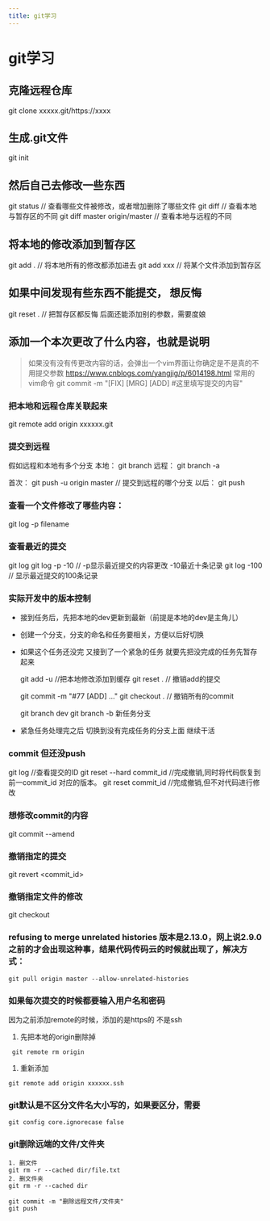 ```yaml
---
title: git学习
---
```

# git学习

## 克隆远程仓库

  git clone xxxxx.git/https://xxxx

## 生成.git文件

  git init

## 然后自己去修改一些东西

  git status    // 查看哪些文件被修改，或者增加删除了哪些文件
  git diff      // 查看本地与暂存区的不同
  git diff master origin/master  // 查看本地与远程的不同

## 将本地的修改添加到暂存区

  git add .    // 将本地所有的修改都添加进去
  git add xxx  // 将某个文件添加到暂存区

## 如果中间发现有些东西不能提交， 想反悔

  git reset .   // 把暂存区都反悔  后面还能添加别的参数，需要度娘

## 添加一个本次更改了什么内容，也就是说明

  > 如果没有没有传更改内容的话，会弹出一个vim界面让你确定是不是真的不用提交参数
  > https://www.cnblogs.com/yangjig/p/6014198.html 常用的vim命令
  git commit -m "[FIX] [MRG] [ADD] #这里填写提交的内容"

### 把本地和远程仓库关联起来

  git remote add origin xxxxxx.git

### 提交到远程

  假如远程和本地有多个分支
  本地： git branch
  远程： git branch -a

  首次： git push -u origin master  // 提交到远程的哪个分支
  以后： git push

### 查看一个文件修改了哪些内容：

  git log -p filename

### 查看最近的提交

  git log
  git log -p -10    // -p显示最近提交的内容更改  -10最近十条记录
  git log -100      // 显示最近提交的100条记录

### 实际开发中的版本控制

* 接到任务后，先把本地的dev更新到最新（前提是本地的dev是主角儿）
* 创建一个分支，分支的命名和任务要相关，方便以后好切换
* 如果这个任务还没完   又接到了一个紧急的任务   就要先把没完成的任务先暂存起来

  git add -u          //把本地修改添加到缓存
  git reset .         // 撤销add的提交

  git commit -m "#77 [ADD] ..."
  git checkout .      // 撤销所有的commit
  
  git branch dev
  git branch -b 新任务分支
* 紧急任务处理完之后 切换到没有完成任务的分支上面    继续干活

###  commit 但还没push

  git log    //查看提交的ID
  git reset --hard commit_id   //完成撤销,同时将代码恢复到前一commit_id 对应的版本。
  git reset commit_id   //完成撤销,但不对代码进行修改

### 想修改commit的内容

  git commit --amend

### 撤销指定的提交

  git revert <commit_id>

### 撤销指定文件的修改

  git checkout <filename>

### refusing to merge unrelated histories  版本是2.13.0，网上说2.9.0之前的才会出现这种事，结果代码传码云的时候就出现了，解决方式：

```code
git pull origin master --allow-unrelated-histories
```

### 如果每次提交的时候都要输入用户名和密码

因为之前添加remote的时候，添加的是https的   不是ssh

1. 先把本地的origin删除掉

```code
 git remote rm origin
```

1. 重新添加
  
```code
git remote add origin xxxxxx.ssh
```

### git默认是不区分文件名大小写的，如果要区分，需要
```
git config core.ignorecase false
```

### git删除远端的文件/文件夹
```
1. 删文件
git rm -r --cached dir/file.txt
2. 删文件夹
git rm -r --cached dir

git commit -m "删除远程文件/文件夹"
git push
```